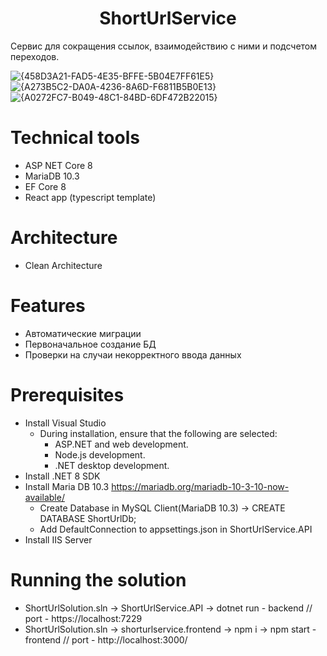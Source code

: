 <h1 align="center">ShortUrlService</h1>

Сервис для сокращения ссылок, взаимодействию с ними и подсчетом переходов.

![{458D3A21-FAD5-4E35-BFFE-5B04E7FF61E5}](https://github.com/user-attachments/assets/d0301c88-f133-4176-9acf-c8148e885cae) 
![{A273B5C2-DA0A-4236-8A6D-F6811B5B0E13}](https://github.com/user-attachments/assets/1747bb7d-901f-43ca-aed1-190961fc5e81)
![{A0272FC7-B049-48C1-84BD-6DF472B22015}](https://github.com/user-attachments/assets/5768a418-2844-4273-ab28-4cefac270dd3)

# Technical tools 
* ASP NET Core 8 
* MariaDB 10.3
* EF Core 8
* React app (typescript template)     

# Architecture
* Clean Architecture

# Features
*  Автоматические миграции
*  Первоначальное создание БД
*  Проверки на случаи некорректного ввода данных

# Prerequisites
* Install Visual Studio
    * During installation, ensure that the following are selected:
        * ASP.NET and web development.
        * Node.js development.
        * .NET desktop development.
* Install .NET 8 SDK
* Install Maria DB 10.3 https://mariadb.org/mariadb-10-3-10-now-available/
    * Create Database in MySQL Client(MariaDB 10.3) -> CREATE DATABASE ShortUrlDb;
    * Add DefaultConnection to appsettings.json in ShortUrlService.API
* Install IIS Server

# Running the solution
* ShortUrlSolution.sln -> ShortUrlService.API -> dotnet run - backend // port - https://localhost:7229
* ShortUrlSolution.sln -> shorturlservice.frontend -> npm i -> npm start - frontend // port - http://localhost:3000/
